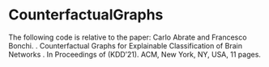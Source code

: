 # CounterfactualGraphs
The following code is relative to the paper: Carlo Abrate and Francesco Bonchi. . Counterfactual Graphs for Explainable Classification of Brain Networks . In Proceedings of (KDD’21). ACM, New York, NY, USA, 11 pages.
